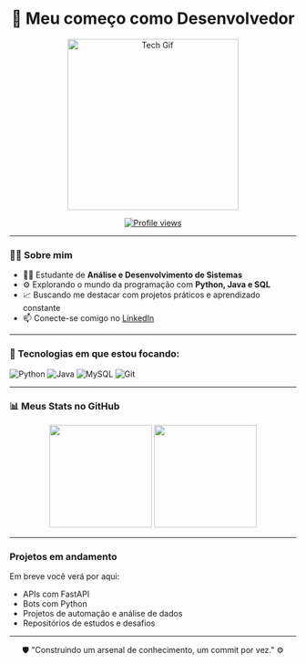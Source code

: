 <h1 align="center">🚀 Meu começo como Desenvolvedor</h1>

<p align="center">
  <img src="https://media.giphy.com/media/QNFhOolVeCzPQ2Mx85/giphy.gif" width="300px" alt="Tech Gif"/>
</p>

<p align="center">
  <a href="https://github.com/JoaoVictorSouzaSilva">
    <img src="https://komarev.com/ghpvc/?username=JoaoVictorSouzaSilva&color=blue" alt="Profile views" />
  </a>
</p>

---

### 👨‍💻 Sobre mim

- 🧑‍🎓 Estudante de **Análise e Desenvolvimento de Sistemas**
- ⚙️ Explorando o mundo da programação com **Python, Java e SQL**
- 📈 Buscando me destacar com projetos práticos e aprendizado constante
- 📫 Conecte-se comigo no [LinkedIn](https://www.linkedin.com/in/jo%C3%A3o-victor-souza-silva-9a6a2525b/)

---

### 🧰 Tecnologias em que estou focando:

![Python](https://img.shields.io/badge/-Python-3776AB?style=for-the-badge&logo=python&logoColor=white)
![Java](https://img.shields.io/badge/-Java-ED8B00?style=for-the-badge&logo=java&logoColor=white)
![MySQL](https://img.shields.io/badge/-MySQL-4479A1?style=for-the-badge&logo=mysql&logoColor=white)
![Git](https://img.shields.io/badge/-Git-F05032?style=for-the-badge&logo=git&logoColor=white)

---

### 📊 Meus Stats no GitHub

<div align="center">
  <img height="180em" src="https://github-readme-stats.vercel.app/api?username=JoaoVictorSouzaSilva&show_icons=true&theme=tokyonight" />
  <img height="180em" src="https://github-readme-stats.vercel.app/api/top-langs/?username=JoaoVictorSouzaSilva&layout=compact&theme=tokyonight" />
</div>

---

### **Projetos em andamento**
Em breve você verá por aqui:
- APIs com FastAPI
- Bots com Python
- Projetos de automação e análise de dados
- Repositórios de estudos e desafios

---

<p align="center">
  🛡️ "Construindo um arsenal de conhecimento, um commit por vez." ⚙️
</p>
